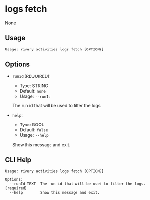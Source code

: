 
# logs fetch

None

## Usage

```
Usage: rivery activities logs fetch [OPTIONS]
```

## Options
* `runid` (REQUIRED): 
  * Type: STRING 
  * Default: `none`
  * Usage: `--runId`

  The run id that will be used to filter the logs.


* `help`: 
  * Type: BOOL 
  * Default: `false`
  * Usage: `--help`

  Show this message and exit.



## CLI Help

```
Usage: rivery activities logs fetch [OPTIONS]

Options:
  --runId TEXT  The run id that will be used to filter the logs.  [required]
  --help        Show this message and exit.
```

